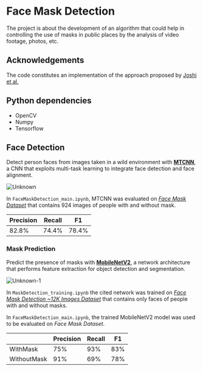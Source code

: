 # Face Mask Detection

The project is about the development of an algorithm that could help in controlling the use of masks in public places by the analysis of video footage, photos, etc.

## Acknowledgements

The code constitutes an implementation of the approach proposed by [Joshi et al.](https://ieeexplore.ieee.org/abstract/document/9242625)

## Python dependencies

<ul>
  <li>OpenCV</li>
  <li>Numpy</li>
  <li>Tensorflow</li>
</ul>

## Face Detection

Detect person faces from images taken in a wild environment with [<b>MTCNN</b>](https://github.com/ipazc/mtcnn), a CNN that exploits multi-task learning to integrate face detection and face alignment.

![Unknown](https://user-images.githubusercontent.com/34343511/197197731-2c1942a7-062e-447f-807e-9d8f881029b4.png)

In ```FaceMaskDetection_main.ipynb```, MTCNN was evaluated on [<i>Face Mask Dataset</i>](https://www.kaggle.com/datasets/aditya276/face-mask-dataset-yolo-format) that contains 924 images of people with and without mask.

| Precision | Recall |  F1  |
| --------- | ------ | ---- |
|   82.8%   | 74.4%  | 78.4%|

### Mask Prediction

Predict the presence of masks with [<b>MobileNetV2</b>](https://arxiv.org/abs/1801.04381), a network architecture that performs feature extraction for object detection and segmentation.

![Unknown-1](https://user-images.githubusercontent.com/34343511/197201968-f4dbb74e-90f1-4253-b45f-2c8b8ca56b36.png)

In ```MaskDetection_training.ipynb``` the cited network was trained on [<i>Face Mask Detection ~12K Images Dataset</i>](https://www.kaggle.com/datasets/ashishjangra27/face-mask-12k-images-dataset) that contains only faces of people with and without masks.

In ```FaceMaskDetection_main.ipynb```, the trained MobileNetV2 model was used to be evaluated on <i>Face Mask Dataset</i>.

|              | Precision | Recall | F1  |
| ------------ | --------- | ------ | --- |
| WithMask     | 75%       | 93%    | 83% |
| WithoutMask  | 91%       | 69%    | 78% |
